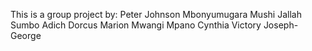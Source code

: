 This is a group project by:
Peter Johnson
Mbonyumugara Mushi
Jallah Sumbo
Adich Dorcus
Marion Mwangi
Mpano Cynthia
Victory Joseph-George
